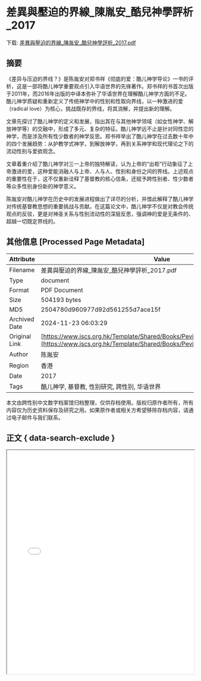 # 差異與壓迫的界線_陳胤安_酷兒神學評析_2017

<!-- tcd_download_link -->
下载: <a href="../差異與壓迫的界線_陳胤安_酷兒神學評析_2017.pdf" download>差異與壓迫的界線_陳胤安_酷兒神學評析_2017.pdf</a>
<!-- tcd_download_link_end -->

## 摘要

<!-- tcd_abstract -->
《差异与压迫的界线？》是陈胤安对郑书祥《彻底的爱：酷儿神学导论》一书的评析，这是一部将酷儿神学重要观点引入华语世界的先锋著作。郑书祥的书首次出版于2011年，而2016年出版的中译本弥补了华语世界在理解酷儿神学方面的不足。酷儿神学质疑和重新定义了传统神学中的性别和性取向界线，以一种激进的爱（radical love）为核心，挑战既存的界线，将其消解，并提出新的理解。

文章先探讨了酷儿神学的定义和发展，指出其在与其他神学领域（如女性神学、解放神学等）的交融中，形成了多元、复杂的特征。酷儿神学远不止是针对同性恋的神学，而是涉及所有性少数者的神学反思。郑书祥举出了酷儿神学在过去数十年中的四个发展趋势：从护教学式神学，到解放神学，再到关系神学和现代理论之下的流动性别与爱欲观念。

文章着重介绍了酷儿神学对三一上帝的独特解读，认为上帝的“出柜”行动象征了上帝激进的爱，这种爱能消融人与上帝、人与人、性别和身份之间的界线。上述观点的重要性在于，这不仅重新诠释了基督教的核心信条，还赋予跨性别者、性少数者等众多性别身份新的神学意义。

陈胤安对酷儿神学在历史中的发展进程做出了详尽的分析，并借此解释了酷儿神学对传统基督教思想的重要挑战与贡献。在这篇论文中，酷儿神学不仅是对教会传统观点的反驳，更是对神圣关系与性别流动性的深层反思，强调神的爱是无条件的、超越一切既定界线的。

<!-- tcd_abstract_end -->

## 其他信息 [Processed Page Metadata]

| Attribute       | Value                                  |
|-----------------|----------------------------------------|
| Filename        | 差異與壓迫的界線_陳胤安_酷兒神學評析_2017.pdf                             |
| Type            | document                                 |
| Format          | PDF Document                               |
| Size            | 504193 bytes                           |
| MD5             | 2504780d960977d92d561255d7ace15f                                  |
| Archived Date   | 2024-11-23 06:03:29                             |
| Original Link   | [https://www.iscs.org.hk/Template/Shared/Books/PeviewFile/LPJ047/LPJ047_13.pdf](https://www.iscs.org.hk/Template/Shared/Books/PeviewFile/LPJ047/LPJ047_13.pdf)                         |
| Author          | 陈胤安                               |
| Region          | 香港                               |
| Date            | 2017                                 |
| Tags            | 酷儿神学, 基督教, 性别研究, 跨性别, 华语世界                                 |

本文由跨性别中文数字档案馆归档整理，仅供存档使用。版权归原作者所有，所有内容仅为历史资料保存及研究之用。如果原作者或相关方希望移除存档内容，请通过电子邮件与我们联系。

## 正文 { data-search-exclude }

<!-- tcd_main_text -->
<iframe src="../差異與壓迫的界線_陳胤安_酷兒神學評析_2017.pdf" width="100%" height="600px">
    <p>无法显示PDF，请下载查看。</p>
</iframe>
<!-- tcd_main_text_end -->

